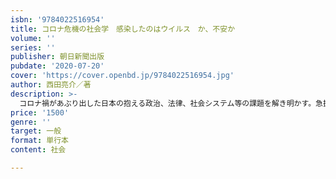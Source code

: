 ```yaml
---
isbn: '9784022516954'
title: コロナ危機の社会学　感染したのはウイルス　か、不安か
volume: ''
series: ''
publisher: 朝日新聞出版
pubdate: '2020-07-20'
cover: 'https://cover.openbd.jp/9784022516954.jpg'
author: 西田亮介／著
description: >-
  コロナ禍があぶり出した日本の抱える政治、法律、社会システム等の課題を解き明かす。急拡大する伝染が不安を招き、不安もまたメディアやSNSを通じて伝染した。ポスト･コロナに向け、不安に感染されない社会をつくるための考察の書。
price: '1500'
genre: ''
target: 一般
format: 単行本
content: 社会

---
```

